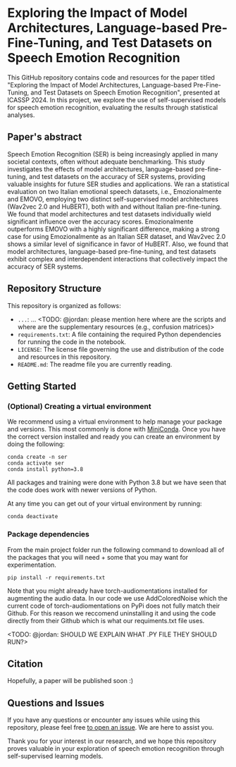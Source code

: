 
# Exploring the Impact of Model Architectures, Language-based Pre-Fine-Tuning, and Test Datasets on Speech Emotion Recognition

This GitHub repository contains code and resources for the paper titled "Exploring the Impact of Model Architectures, Language-based Pre-Fine-Tuning, and Test Datasets on Speech Emotion Recognition", presented at ICASSP 2024. In this project, we explore the use of self-supervised models for speech emotion recognition, evaluating the results through statistical analyses. 


## Paper's abstract
Speech Emotion Recognition (SER) is being increasingly applied in many societal contexts, often without adequate benchmarking. This study investigates the effects of model architectures, language-based pre-fine-tuning, and test datasets on the accuracy of SER systems, providing valuable insights for future SER studies and applications. 
We ran a statistical evaluation on two Italian emotional speech datasets, i.e., Emozionalmente and EMOVO, employing two distinct self-supervised model architectures (Wav2vec 2.0 and HuBERT), both with and without Italian pre-fine-tuning. 
We found that model architectures and test datasets individually wield significant influence over the accuracy scores. Emozionalmente outperforms EMOVO with a highly significant difference, making a strong case for using Emozionalmente as an Italian SER dataset, and Wav2vec 2.0 shows a similar level of significance in favor of HuBERT. 
Also, we found that model architectures, language-based pre-fine-tuning, and test datasets exhibit complex and interdependent interactions that collectively impact the accuracy of SER systems.

## Repository Structure
This repository is organized as follows: 
- ```...```: ... <TODO: @jordan: please mention here where are the scripts and where are the supplementary resources (e.g., confusion matrices)>
- ```requirements.txt```: A file containing the required Python dependencies for running the code in the notebook.
- ```LICENSE```: The license file governing the use and distribution of the code and resources in this repository.
- ```README.md```: The readme file you are currently reading.
 
## Getting Started
### (Optional) Creating a virtual environment
We recommend using a virtual environment to help manage your package and versions. This most commonly is done with [MiniConda](https://docs.conda.io/en/latest/miniconda.html). Once you have the correct version installed and ready you can create an environment by doing the following:
```
conda create -n ser
conda activate ser
conda install python=3.8
```
All packages and training were done with Python 3.8 but we have seen that the code does work with newer versions of Python.

At any time you can get out of your virtual environment by running:
```
conda deactivate
```

### Package dependencies
From the main project folder run the following command to download all of the packages that you will need + some that you may want for experimentation. 
```
pip install -r requirements.txt
```
Note that you might already have torch-audiomentations installed for augmenting the audio data. In our code we use AddColoredNoise which the current code of torch-audiomentations on PyPi does not fully match their Github. For this reason we reccomend uninstalling it and using the code directly from their Github which is what our requiments.txt file uses.

<TODO: @jordan: SHOULD WE EXPLAIN WHAT .PY FILE THEY SHOULD RUN?>

## Citation
Hopefully, a paper will be published soon :)

## Questions and Issues
If you have any questions or encounter any issues while using this repository, please feel free [to open an issue](https://github.com/wilke0818/i3_speech_emotion_recognition/issues). We are here to assist you.

Thank you for your interest in our research, and we hope this repository proves valuable in your exploration of speech emotion recognition through self-supervised learning models.


